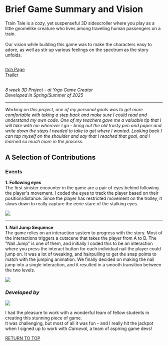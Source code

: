 <a name="TOP"></a>
# Brief Game Summary and Vision
Train Tale is a cozy, yet suspenseful 3D sidescroller where you play as a little gnomelike creature who lives among traveling human passengers on a train.\
 \
Our vision while building this game was to make the characters easy to adore, as well as stir up various feelings on the spectrum as the story unfolds.

## 
[Itch Page](https://yrgo-game-creator.itch.io/train-tale)\
[Trailer](https://www.youtube.com/watch?v=okvqh6uOwDE)

 \
*8 week 3D Project - at Yrgo Game Creator*\
*Developed in Spring/Summer of 2025*
_____________________________________________________________________________________
*Working on this project, one of my personal goals was to get more comfortable with taking a step back and make sure I could read and understand my own code. One of my teachers gave me a valuable tip that I will take with me wherever I go - bring out the old trusty pen and paper and write down the steps I needed to take to get where I wanted. Looking back I can tap myself on the shoulder and say that I reached that goal, and I learned so much more in the process.*

## A Selection of Contributions
### Events

**1. Following eyes**\
The first sinister encounter in the game are a pair of eyes behind following the player's movement. I coded the eyes to track the player based on their position/distance. Since the player has restricted movement on the trolley, it slows down to really capture the eerie stare of the stalking eyes.

![](https://github.com/ewigur/Portfolio/blob/main/Train%20Tale/GIFs/Following_Eyes_01.gif)

_____________________________________________________________________________________

**1. Nail Jump Sequence**\
The game relies on an interaction system to progress with the story. Most of the interactions triggers a cutscene that takes the player from A to B. The "Nail Jump" is one of them, and initially I coded this to be an interaction where you press the interact button for each individual nail the player could jump on. It was a lot of tweaking, and hairpulling to get the snap points to match with the jumping animation. We finally decided on making the nail jump into a single interaction, and it resulted in a smooth transition between the two levels.

![](https://github.com/ewigur/Portfolio/blob/main/Train%20Tale/GIFs/Nail_Jump_01.gif)

### *Developed by*
![](https://github.com/ewigur/Portfolio/blob/main/Train%20Tale/GIFs/Carneval.gif)

I had the pleasure to work with a wonderful team of fellow students in creating this stunning piece of game.\
It was challenging, but most of all it was fun - and I really hit the jackpot when I signed up to work with *Carneval*, a team of aspiring game devs!

[RETURN TO TOP](#TOP)
             <a name="TOP"></a>  
